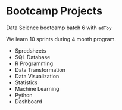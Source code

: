 # Bootcamp Projects

Data Science bootcamp batch 6 with `adToy`

We learn 10 sprints during 4 month program.

- Spredsheets
- SQL Database
- R Programming
- Data Transformation
- Data Visualization
- Statistics
- Machine Learning
- Python
- Dashboard


